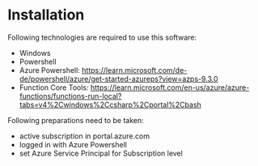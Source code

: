 # Installation

Following technologies are required to use this software:
- Windows
- Powershell
- Azure Powershell: https://learn.microsoft.com/de-de/powershell/azure/get-started-azureps?view=azps-9.3.0
- Function Core Tools: https://learn.microsoft.com/en-us/azure/azure-functions/functions-run-local?tabs=v4%2Cwindows%2Ccsharp%2Cportal%2Cbash

Following preparations need to be taken:
- active subscription in portal.azure.com
- logged in with Azure Powershell
- set Azure Service Principal for Subscription level
